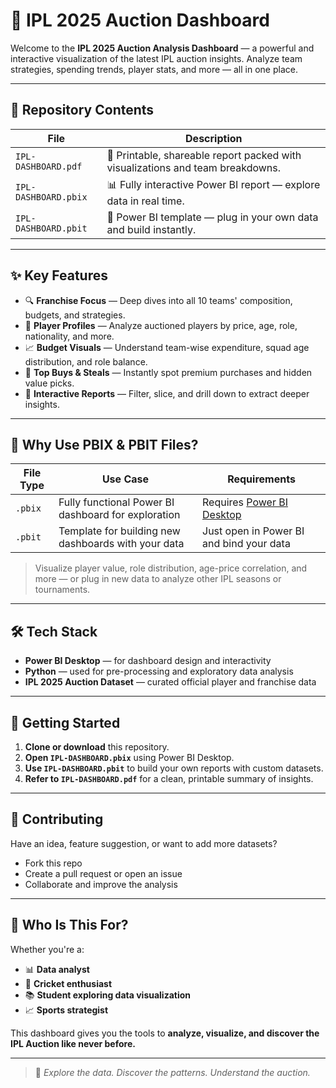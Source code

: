# 🏏 IPL 2025 Auction Dashboard

Welcome to the **IPL 2025 Auction Analysis Dashboard** — a powerful and interactive visualization of the latest IPL auction insights. Analyze team strategies, spending trends, player stats, and more — all in one place.

---

## 📁 Repository Contents

| File                    | Description                                                                 |
|-------------------------|-----------------------------------------------------------------------------|
| `IPL-DASHBOARD.pdf`     | 📄 Printable, shareable report packed with visualizations and team breakdowns. |
| `IPL-DASHBOARD.pbix`    | 📊 Fully interactive Power BI report — explore data in real time.           |
| `IPL-DASHBOARD.pbit`    | 🧩 Power BI template — plug in your own data and build instantly.           |

---

## ✨ Key Features

- 🔍 **Franchise Focus** — Deep dives into all 10 teams' composition, budgets, and strategies.
- 👤 **Player Profiles** — Analyze auctioned players by price, age, role, nationality, and more.
- 📈 **Budget Visuals** — Understand team-wise expenditure, squad age distribution, and role balance.
- 💸 **Top Buys & Steals** — Instantly spot premium purchases and hidden value picks.
- 🧠 **Interactive Reports** — Filter, slice, and drill down to extract deeper insights.

---

## 🧰 Why Use PBIX & PBIT Files?

| File Type   | Use Case                                            | Requirements                          |
|-------------|-----------------------------------------------------|----------------------------------------|
| `.pbix`     | Fully functional Power BI dashboard for exploration | Requires [Power BI Desktop](https://powerbi.microsoft.com/) |
| `.pbit`     | Template for building new dashboards with your data | Just open in Power BI and bind your data |

> Visualize player value, role distribution, age-price correlation, and more — or plug in new data to analyze other IPL seasons or tournaments.

---

## 🛠 Tech Stack

- **Power BI Desktop** — for dashboard design and interactivity  
- **Python** — used for pre-processing and exploratory data analysis  
- **IPL 2025 Auction Dataset** — curated official player and franchise data

---

## 🚀 Getting Started

1. **Clone or download** this repository.
2. **Open `IPL-DASHBOARD.pbix`** using Power BI Desktop.
3. **Use `IPL-DASHBOARD.pbit`** to build your own reports with custom datasets.
4. **Refer to `IPL-DASHBOARD.pdf`** for a clean, printable summary of insights.

---

## 🤝 Contributing

Have an idea, feature suggestion, or want to add more datasets?

- Fork this repo
- Create a pull request or open an issue
- Collaborate and improve the analysis

---

## 🎯 Who Is This For?

Whether you're a:

- 📊 **Data analyst**
- 🏏 **Cricket enthusiast**
- 📚 **Student exploring data visualization**
- 📈 **Sports strategist**

This dashboard gives you the tools to **analyze, visualize, and discover the IPL Auction like never before.**

---

> 🔗 *Explore the data. Discover the patterns. Understand the auction.*

